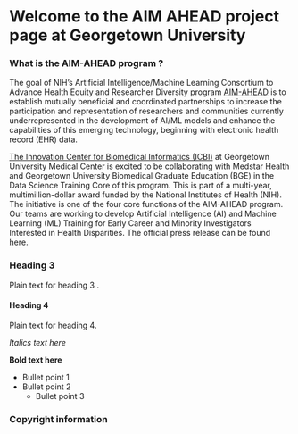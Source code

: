 

# Welcome to the AIM AHEAD project page at Georgetown University 

### What is the AIM-AHEAD program ?
The goal of NIH’s Artificial Intelligence/Machine Learning Consortium to Advance Health Equity and Researcher Diversity program [AIM-AHEAD](https://aim-ahead.net/home/about/what) is to establish mutually beneficial and coordinated partnerships to increase the participation and representation of researchers and communities currently underrepresented in the development of AI/ML models and enhance the capabilities of this emerging technology, beginning with electronic health record (EHR) data.

[The Innovation Center for Biomedical Informatics (ICBI)](https://icbi.georgetown.edu) at Georgetown University Medical Center is excited to be collaborating with Medstar Health and Georgetown University Biomedical Graduate Education (BGE) in the Data Science Training Core of this program. This is part of a multi-year, multimillion-dollar award funded by the National Institutes of Health (NIH). The initiative is one of the four core functions of the AIM-AHEAD program. Our teams are working to develop Artificial Intelligence (AI) and Machine Learning (ML) Training for Early Career and Minority Investigators Interested in Health Disparities. The official press release can be found [here](https://gumc.georgetown.edu/news-release/medstar-health-and-georgetown-university-medical-center-to-develop-ai-and-machine-learning-training/#_ga=2.202613521.142986531.1666014106-1590463721.1663162675).

### Heading 3
Plain text for heading 3 . 

#### Heading 4
Plain text for heading 4. 

*Italics text here* 

**Bold text here**

* Bullet point 1
* Bullet point 2
  - Bullet point 3
  
### Copyright information


